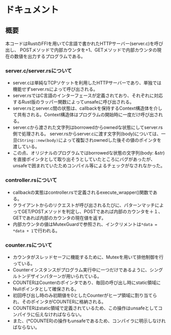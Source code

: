 # ドキュメント

## 概要
本コードはRustのFFIを用いてC言語で書かれたHTTPサーバー(server.c)を呼び出し、
POSTメソッドで内部カウンタを+1、GETメソッドで内部カウンタの現在の数値を出力するプログラムである。

### server.c/server.rsについて
- server.cは単純なTCPソケットを利用したHTTPサーバーであり、単独では機能せずserver.rsによって呼び出される。
- server.rsではC言語のインターフェースが定義されており、それぞれに対応するRust版のラッパー関数によってunsafeに呼び出される。
- server.rsとserver.c間の状態は、callbackを保持するContext構造体を介して共有される。Context構造体はプログラムの開始時に一度だけ呼び出される。
- server.cから渡された文字列はborrowedからownedな状態にしてserver.rs側で処理される。
server.rsからserver.cに渡す文字列(body)については、一旦`CString::new(body)`によって複製されownedした後その値のポインタを渡している。
- この点、オリジナルのプログラムではborrowedな状態の文字列(body: &str)を直接ポインタとして取り出そうとしていたところにバグがあったが、unsafeで囲まれていたためコンパイル等によるチェックがなされなかった。

### controller.rsについて
- callbackの実態はcontroller.rsで定義されるexecute_wrapper()関数である。
- クライアントからのリクエストが呼び出されるたびに、パターンマッチによってGET/POSTメソッドを判定し、POSTであれば内部のカウンタを＋１、GETであれば内部のカウンタの現在値を返す。
- 内部カウンタの値はMutexGuardで参照され、インクリメントは`*data = *data + 1`で行われる。

### counter.rsについて
- カウンタがスレッドセーフに機能するために、Mutexを用いて排他制御を行っている。
- Counterインスタンスがプログラム実行中に一つだけであるように、シングルトンデザインパターンが用いられている。
- COUNTERはCounterのポインタであり、毎回の呼び出し時にstatic領域にNullポインタとして確保される。
- 初回呼び出し時のみ初期値を0としたCounterがヒープ領域に割り当てられ、そのポインタがCOUNTERに格納される。
- COUNTERはstatic領域で定義されているため、この操作はunsafeとしてコンパイラに伝えなければならない。
- また、(*COUNTER)の操作もunsafeであるため、コンパイラに明示しなければならない。